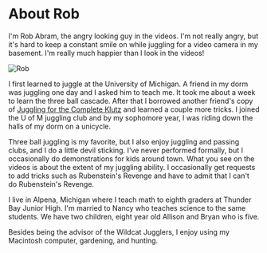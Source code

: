 # About Rob

I'm Rob Abram, the angry looking guy in the videos. I'm not really angry, but it's hard to keep a constant smile on while juggling for a video camera in my basement. I'm really much happier than I look in the videos!

![Rob](/images/robshead.jpg)

I first learned to juggle at the University of Michigan. A friend in my dorm was juggling one day and I asked him to teach me. It took me about a week to learn the three ball cascade. After that I borrowed another friend's copy of [Juggling for the Complete Klutz](https://www.goodreads.com/book/show/558738) and learned a couple more tricks. I joined the U of M juggling club and by my sophomore year, I was riding down the halls of my dorm on a unicycle.

Three ball juggling is my favorite, but I also enjoy juggling and passing clubs, and I do a little devil sticking. I've never performed formally, but I occasionally do demonstrations for kids around town. What you see on the videos is about the extent of my juggling ability. I occasionally get requests to add tricks such as Rubenstein's Revenge and have to admit that I can't do Rubenstein's Revenge.

I live in Alpena, Michigan where I teach math to eighth graders at Thunder Bay Junior High. I'm married to Nancy who teaches science to the same students. We have two children, eight year old Allison and Bryan who is five.

Besides being the advisor of the Wildcat Jugglers, I enjoy using my Macintosh computer, gardening, and hunting.

